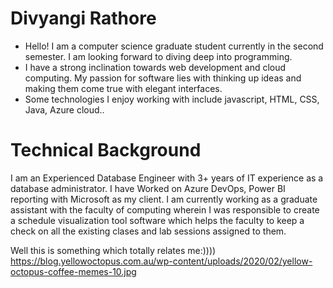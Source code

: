# Divyangi Rathore
* Hello! I am a computer science graduate student currently in the second semester. I am looking forward to diving deep into programming.
* I have a strong inclination towards web development and cloud computing. My passion for software lies with thinking up ideas and making them come true with elegant interfaces.
* Some technologies I enjoy working with include javascript, HTML, CSS, Java, Azure cloud..

 # Technical Background
 I am an Experienced Database Engineer with 3+ years of IT experience as a database administrator. I have Worked on Azure DevOps, Power BI reporting with Microsoft as my client. I am currently working as a graduate assistant with the faculty of computing wherein I was responsible to create a schedule visualization tool software which helps the faculty to keep a check on all the existing clases and lab sessions assigned to them.
 
 Well this is something which totally relates me:)))) https://blog.yellowoctopus.com.au/wp-content/uploads/2020/02/yellow-octopus-coffee-memes-10.jpg
 
